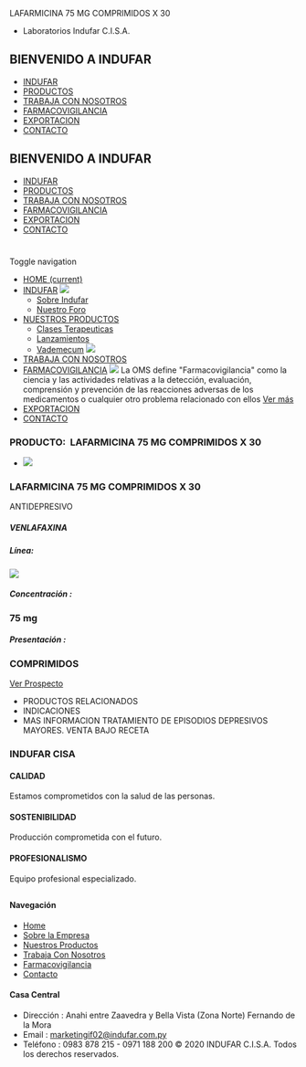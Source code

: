 LAFARMICINA 75 MG COMPRIMIDOS X 30
- Laboratorios Indufar C.I.S.A.
## BIENVENIDO A INDUFAR
* [INDUFAR](3834928.html#)
* [PRODUCTOS](3834928.html#)
* [TRABAJA CON NOSOTROS](3834928.html#)
* [FARMACOVIGILANCIA](3834928.html#)
* [EXPORTACION](3834928.html#)
* [CONTACTO](3834928.html#)
## BIENVENIDO A INDUFAR
* [INDUFAR](../../index.html)
* [PRODUCTOS](../../productos.html)
* [TRABAJA CON NOSOTROS](../../trabaja_con_nosotros.html)
* [FARMACOVIGILANCIA](../../farmacovigilancia.html)
* [EXPORTACION](../../exportacion.html)
* [CONTACTO](../../contacto.html)
# 
Toggle navigation
* [HOME (current)](../../index.html)
* [INDUFAR](3834928.html#) 
  [![ ](../../photos/shares/Sistema/Menu/indufar_menul.jpg)](../../institucional.html)
  - [Sobre Indufar](../../institucional.html)
  - [Nuestro Foro](../../blog.html)
* [NUESTROS PRODUCTOS](3834928.html#) 
  - [Clases Terapeuticas](../clases_terapeuticas.html)
  - [Lanzamientos](../lanzamientos.html)
  - [Vademecum](../../productos.html)
  [![ ](../../photos/shares/Sistema/Menu/productos.png)](../../productos.html)
* [TRABAJA CON NOSOTROS](../../trabaja_con_nosotros.html)
* [FARMACOVIGILANCIA](3834928.html#) 
  [![ ](../../photos/shares/Sistema/Menu/TUBOS.png)](../../farmacovigilancia.html)
  La OMS define "Farmacovigilancia" como la ciencia y las actividades relativas a la detección, evaluación, comprensión y prevención de las reacciones adversas de los medicamentos o cualquier otro problema relacionado con ellos
  [Ver más](../../farmacovigilancia.html)
* [EXPORTACION](../../exportacion.html)
* [CONTACTO](../../contacto.html)
### PRODUCTO:  LAFARMICINA 75 MG COMPRIMIDOS X 30
* ![](../../photos/shares/400002065.png)
### **LAFARMICINA 75 MG COMPRIMIDOS X 30**
ANTIDEPRESIVO
##### **VENLAFAXINA**
##### **Línea:**
[![](../../photos/shares/Laboratorios/lab_indufar.png)](../linea/1.html)
##### **Concentración :**
### 75 mg
##### **Presentación :**
### COMPRIMIDOS
[Ver Prospecto](../../files/shares/400002065.pdf)
* PRODUCTOS RELACIONADOS
* INDICACIONES
* MAS INFORMACION
TRATAMIENTO DE EPISODIOS DEPRESIVOS MAYORES.
VENTA BAJO RECETA
### INDUFAR CISA
#### CALIDAD
Estamos comprometidos con la salud de las personas.
#### SOSTENIBILIDAD
Producción comprometida con el futuro.
#### PROFESIONALISMO
Equipo profesional especializado.
## 
#### Navegación
* [Home](../../index.html)
* [Sobre la Empresa](../../institucional.html)
* [Nuestros Productos](../../productos.html)
* [Trabaja Con Nosotros](../../trabaja_con_nosotros.html)
* [Farmacovigilancia](../../farmacovigilancia.html)
* [Contacto](../../contacto.html)
#### Casa Central
* Dirección : Anahi entre Zaavedra y Bella Vista (Zona Norte) Fernando de la Mora
* Email : [marketingif02@indufar.com.py](mailto:marketingif02@indufar.com.py)
* Teléfono : 0983 878 215 - 0971 188 200
© 2020 INDUFAR C.I.S.A. Todos los derechos reservados.